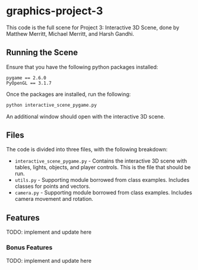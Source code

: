 # graphics-project-3

This code is the full scene for Project 3: Interactive 3D Scene, done by Matthew Merritt, Michael Merritt, and Harsh Gandhi. 

## Running the Scene

Ensure that you have the following python packages installed:

```
pygame == 2.6.0
PyOpenGL == 3.1.7
```

Once the packages are installed, run the following:

```bash
python interactive_scene_pygame.py
```

An additional window should open with the interactive 3D scene.

## Files

The code is divided into three files, with the following breakdown:

- `interactive_scene_pygame.py` - Contains the interactive 3D scene with tables, lights, objects, and player controls. This is the file that should be run.
- `utils.py` - Supporting module borrowed from class examples. Includes classes for points and vectors.
- `camera.py` - Supporting module borrowed from class examples. Includes camera movement and rotation.

## Features

TODO: implement and update here

### Bonus Features

TODO: implement and update here
